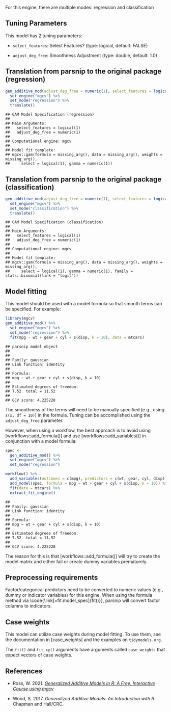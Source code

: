 


For this engine, there are multiple modes: regression and classification

## Tuning Parameters




This model has 2 tuning parameters:

- `select_features`: Select Features? (type: logical, default: FALSE)

- `adjust_deg_free`: Smoothness Adjustment (type: double, default: 1.0)


## Translation from parsnip to the original package  (regression)


```r
gen_additive_mod(adjust_deg_free = numeric(1), select_features = logical(1)) %>% 
  set_engine("mgcv") %>% 
  set_mode("regression") %>% 
  translate()
```

```
## GAM Model Specification (regression)
## 
## Main Arguments:
##   select_features = logical(1)
##   adjust_deg_free = numeric(1)
## 
## Computational engine: mgcv 
## 
## Model fit template:
## mgcv::gam(formula = missing_arg(), data = missing_arg(), weights = missing_arg(), 
##     select = logical(1), gamma = numeric(1))
```

## Translation from parsnip to the original package  (classification)


```r
gen_additive_mod(adjust_deg_free = numeric(1), select_features = logical(1)) %>% 
  set_engine("mgcv") %>% 
  set_mode("classification") %>% 
  translate()
```

```
## GAM Model Specification (classification)
## 
## Main Arguments:
##   select_features = logical(1)
##   adjust_deg_free = numeric(1)
## 
## Computational engine: mgcv 
## 
## Model fit template:
## mgcv::gam(formula = missing_arg(), data = missing_arg(), weights = missing_arg(), 
##     select = logical(1), gamma = numeric(1), family = stats::binomial(link = "logit"))
```

## Model fitting

This model should be used with a model formula so that smooth terms can be specified. For example:



```r
library(mgcv)
gen_additive_mod() %>% 
  set_engine("mgcv") %>% 
  set_mode("regression") %>% 
  fit(mpg ~ wt + gear + cyl + s(disp, k = 10), data = mtcars)
```

```
## parsnip model object
## 
## 
## Family: gaussian 
## Link function: identity 
## 
## Formula:
## mpg ~ wt + gear + cyl + s(disp, k = 10)
## 
## Estimated degrees of freedom:
## 7.52  total = 11.52 
## 
## GCV score: 4.225228
```

The smoothness of the terms will need to be manually specified (e.g., using `s(x, df = 10)`) in the formula. Tuning can be accomplished using the `adjust_deg_free` parameter. 


However, when using a workflow, the best approach is to avoid using [workflows::add_formula()] and use [workflows::add_variables()] in conjunction with a model formula:


```r
spec <- 
  gen_additive_mod() %>% 
  set_engine("mgcv") %>% 
  set_mode("regression")

workflow() %>% 
  add_variables(outcomes = c(mpg), predictors = c(wt, gear, cyl, disp)) %>% 
  add_model(spec, formula = mpg ~ wt + gear + cyl + s(disp, k = 10)) %>% 
  fit(data = mtcars) %>% 
  extract_fit_engine()
```

```
## 
## Family: gaussian 
## Link function: identity 
## 
## Formula:
## mpg ~ wt + gear + cyl + s(disp, k = 10)
## 
## Estimated degrees of freedom:
## 7.52  total = 11.52 
## 
## GCV score: 4.225228
```

The reason for this is that [workflows::add_formula()] will try to create the model matrix and either fail or create dummy variables prematurely. 

## Preprocessing requirements


Factor/categorical predictors need to be converted to numeric values (e.g., dummy or indicator variables) for this engine. When using the formula method via \\code{\\link[=fit.model_spec]{fit()}}, parsnip will convert factor columns to indicators.

## Case weights


This model can utilize case weights during model fitting. To use them, see the documentation in [case_weights] and the examples on `tidymodels.org`. 

The `fit()` and `fit_xy()` arguments have arguments called `case_weights` that expect vectors of case weights. 

## References

 - Ross, W. 2021. [_Generalized Additive Models in R: A Free, Interactive Course using mgcv_](https://noamross.github.io/gams-in-r-course/)
 
 - Wood, S. 2017. _Generalized Additive Models: An Introduction with R_. Chapman and Hall/CRC.
